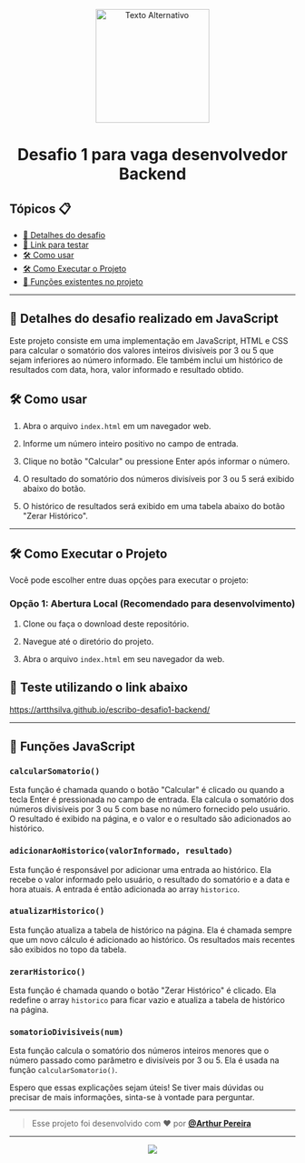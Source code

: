 <p align="center">
  <img src="https://escribo.com/wp-content/uploads/2019/03/Logo-color.png" alt="Texto Alternativo" width="200"/>


</p>

<h1 align="center">Desafio 1 para vaga desenvolvedor Backend</h1>

<h2>Tópicos 📋</h2>

   <p>

   - [📖 Detalhes do desafio](#-detalhes-do-desafio-realizado-em-javascript)
   - [📱 Link para testar](#-teste-utilizando-o-link-abaixo)
   - [🛠️ Como usar](#%EF%B8%8F-como-usar)
   - [🛠️ Como Executar o Projeto](#%EF%B8%8F-como-executar-o-projeto)  
   - [🤔 Funções existentes no projeto](#-funções-javascript)
   </p>

---

<h2>📖 Detalhes do desafio realizado em JavaScript</h2> 

Este projeto consiste em uma implementação em JavaScript, HTML e CSS para calcular o somatório dos valores inteiros divisíveis por 3 ou 5 que sejam inferiores ao número informado. Ele também inclui um histórico de resultados com data, hora, valor informado e resultado obtido.

<h2>🛠️ Como usar</h2> 

1. Abra o arquivo `index.html` em um navegador web.

2. Informe um número inteiro positivo no campo de entrada.

3. Clique no botão "Calcular" ou pressione Enter após informar o número.

4. O resultado do somatório dos números divisíveis por 3 ou 5 será exibido abaixo do botão.

5. O histórico de resultados será exibido em uma tabela abaixo do botão "Zerar Histórico".

---

<h2>🛠️ Como Executar o Projeto</h2> 

Você pode escolher entre duas opções para executar o projeto:

### Opção 1: Abertura Local (Recomendado para desenvolvimento)

1. Clone ou faça o download deste repositório.

2. Navegue até o diretório do projeto.

3. Abra o arquivo `index.html` em seu navegador da web.

<h2>📱 Teste utilizando o link abaixo</h2>

   [https://artthsilva.github.io/escribo-desafio1-backend/ ](https://artthsilva.github.io/escribo-desafio1-backend/)

---
<h2>🤔 Funções JavaScript</h2> 

### `calcularSomatorio()`

Esta função é chamada quando o botão "Calcular" é clicado ou quando a tecla Enter é pressionada no campo de entrada. Ela calcula o somatório dos números divisíveis por 3 ou 5 com base no número fornecido pelo usuário. O resultado é exibido na página, e o valor e o resultado são adicionados ao histórico.

### `adicionarAoHistorico(valorInformado, resultado)`

Esta função é responsável por adicionar uma entrada ao histórico. Ela recebe o valor informado pelo usuário, o resultado do somatório e a data e hora atuais. A entrada é então adicionada ao array `historico`.

### `atualizarHistorico()`

Esta função atualiza a tabela de histórico na página. Ela é chamada sempre que um novo cálculo é adicionado ao histórico. Os resultados mais recentes são exibidos no topo da tabela.

### `zerarHistorico()`

Esta função é chamada quando o botão "Zerar Histórico" é clicado. Ela redefine o array `historico` para ficar vazio e atualiza a tabela de histórico na página.

### `somatorioDivisiveis(num)`

Esta função calcula o somatório dos números inteiros menores que o número passado como parâmetro e divisíveis por 3 ou 5. Ela é usada na função `calcularSomatorio()`.

Espero que essas explicações sejam úteis! Se tiver mais dúvidas ou precisar de mais informações, sinta-se à vontade para perguntar.


---

   >Esse projeto foi desenvolvido com ❤️ por **[@Arthur Pereira](https://www.linkedin.com/in/arthur-silvap)**

---

   <div align="center">

  <a href="https://www.linkedin.com/in/arthur-silvap" target="_blank"><img src="https://img.shields.io/badge/-LinkedIn-%230077B5?style=for-the-badge&logo=linkedin&logoColor=white" target="_blank"></a> 
 </div>

   </div>
